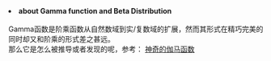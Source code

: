 <li><b>about Gamma function and Beta Distribution</b></li><br>
Gamma函数是阶乘函数从自然数域到实/复数域的扩展，然而其形式在精巧完美的同时却又和阶乘的形式差之甚远。<br>
那么它是怎么被推导或者发现的呢，参考：
<a href="http://www.flickering.cn/%E6%95%B0%E5%AD%A6%E4%B9%8B%E7%BE%8E/2014/06/%E7%A5%9E%E5%A5%87%E7%9A%84%E4%BC%BD%E7%8E%9B%E5%87%BD%E6%95%B0%E4%B8%8A/">神奇的伽马函数</a>

